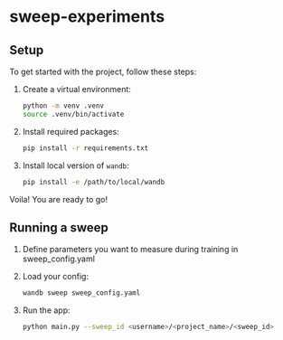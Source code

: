 # sweep-experiments

## Setup

To get started with the project, follow these steps:

1. Create a virtual environment:
    ```bash
    python -m venv .venv
    source .venv/bin/activate
    ```

2. Install required packages:
    ```bash
    pip install -r requirements.txt
    ```

3. Install local version of `wandb`:
    ```bash
    pip install -e /path/to/local/wandb
    ```

Voila! You are ready to go!

## Running a sweep
1. Define parameters you want to measure during training in sweep_config.yaml

2. Load your config:
    ```bash
    wandb sweep sweep_config.yaml
    ```
3. Run the app:
     ```bash
    python main.py --sweep_id <username>/<project_name>/<sweep_id>
    ```
